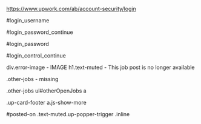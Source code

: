 <!-- Login URL -->
https://www.upwork.com/ab/account-security/login

<!-- Username / Email Field -->
#login_username

<!-- Username / Email Submit Button -->
#login_password_continue

<!-- Password Field -->
#login_password

<!-- Password Submit Button -->
#login_control_continue

<!-- Check for Job Post no longer available -->
div.error-image - IMAGE
h1.text-muted - This job post is no longer available

<!-- No Job Openings -->
.other-jobs - missing

<!-- Job Openings -->
.other-jobs ul#otherOpenJobs a

<!-- More Job Openings -->
.up-card-footer a.js-show-more

<!-- New jobs are at the end of the list -->

<!-- Job Posted On details -->
#posted-on .text-muted.up-popper-trigger .inline